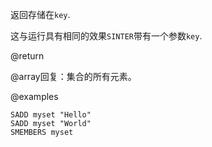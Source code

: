 返回存储在`key`.

这与运行具有相同的效果`SINTER`带有一个参数`key`.

@return

@array回复：集合的所有元素。

@examples

```cli
SADD myset "Hello"
SADD myset "World"
SMEMBERS myset
```
